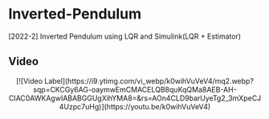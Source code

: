# Inverted-Pendulum
[2022-2] Inverted Pendulum using LQR and Simulink(LQR + Estimator)  
## Video

<p align="center">  [![Video Label](https://i9.ytimg.com/vi_webp/k0wihVuVeV4/mq2.webp?sqp=CKCGy6AG-oaymwEmCMACELQB8quKqQMa8AEB-AH-CIAC0AWKAgwIABABGGUgXihYMA8=&rs=AOn4CLD9barUyeTg2_3mXpeCJ4Uzpc7uHg)](https://youtu.be/k0wihVuVeV4)
